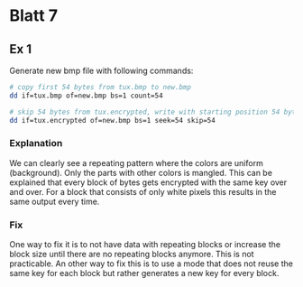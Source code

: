 # Blatt 7

## Ex 1

Generate new bmp file with following commands:

```sh
# copy first 54 bytes from tux.bmp to new.bmp
dd if=tux.bmp of=new.bmp bs=1 count=54

# skip 54 bytes from tux.encrypted, write with starting position 54 bytes
dd if=tux.encrypted of=new.bmp bs=1 seek=54 skip=54
```

### Explanation

We can clearly see a repeating pattern where the colors are uniform (background).
Only the parts with other colors is mangled. This can be explained that every block of bytes gets encrypted with the same
key over and over. For a block that consists of only white pixels this results in the same output every time.

### Fix

One way to fix it is to not have data with repeating blocks or increase the block size until there are no repeating blocks anymore. This is not practicable.
An other way to fix this is to use a mode that does not reuse the same key for each block but rather generates a new key for every block.
